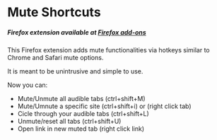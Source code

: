 # Mute Shortcuts

##### *Firefox extension available at [Firefox add-ons](https://addons.mozilla.org/en-US/firefox/addon/mute-shorcuts/)*

This Firefox extension adds mute functionalities via hotkeys
similar to Chrome and Safari mute options.

It is meant to be unintrusive and simple to use.

Now you can:
- Mute/Unmute all audible tabs     (ctrl+shift+M)
- Mute/Umnute a specific site      (ctrl+shift+i) or (right click tab)
- Cicle through your audible tabs  (ctrl+shift+L)
- Unmute/reset all tabs            (ctrl+shift+U)
- Open link in new muted tab       (right click link)
